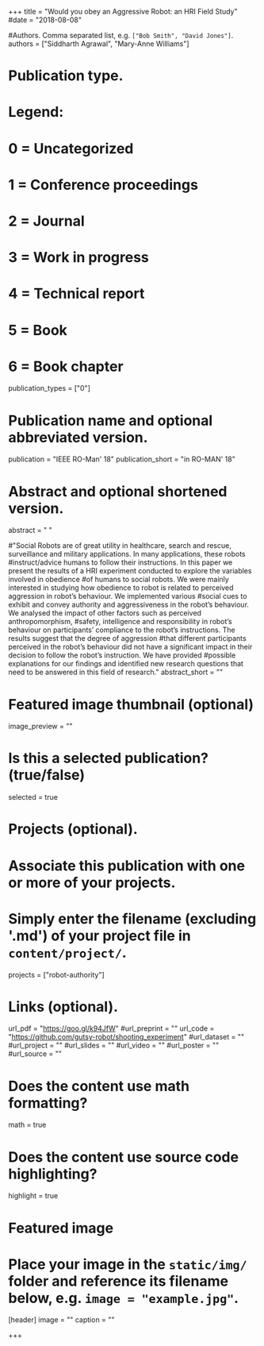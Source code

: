 +++
title = "Would you obey an Aggressive Robot: an HRI Field Study"
#date = "2018-08-08"

#Authors. Comma separated list, e.g. `["Bob Smith", "David Jones"]`.
authors = ["Siddharth Agrawal", "Mary-Anne Williams"]

# Publication type.
# Legend:
# 0 = Uncategorized
# 1 = Conference proceedings
# 2 = Journal
# 3 = Work in progress
# 4 = Technical report
# 5 = Book
# 6 = Book chapter
publication_types = ["0"]

# Publication name and optional abbreviated version.
publication = "IEEE RO-Man' 18"
publication_short = "in RO-MAN' 18"

# Abstract and optional shortened version.
abstract = " "

#"Social Robots are of great utility in healthcare, search and rescue, surveillance and military applications. In many applications, these robots #instruct/advice humans to follow their instructions. In this paper we present the results of a HRI experiment conducted to explore the variables involved in obedience #of humans to social robots. We were mainly interested in studying how obedience to robot is related to perceived aggression in robot’s behaviour. We implemented various #social cues to exhibit and convey authority and aggressiveness in the robot’s behaviour. We analysed the impact of other factors such as perceived anthropomorphism, #safety, intelligence and responsibility in robot’s behaviour on participants’ compliance to the robot’s instructions. The results suggest that the degree of aggression #that different participants perceived in the robot’s behaviour did not have a significant impact in their decision to follow the robot’s instruction. We have provided #possible explanations for our findings and identified new research questions that need to be answered in this field of research."
abstract_short = ""

# Featured image thumbnail (optional)
image_preview = ""

# Is this a selected publication? (true/false)
selected = true

# Projects (optional).
#   Associate this publication with one or more of your projects.
#   Simply enter the filename (excluding '.md') of your project file in `content/project/`.
projects = ["robot-authority"]

# Links (optional).
url_pdf = "https://goo.gl/k94JfW"
#url_preprint = ""
url_code = "https://github.com/gutsy-robot/shooting_experiment"
#url_dataset = ""
#url_project = ""
#url_slides = ""
#url_video = ""
#url_poster = ""
#url_source = ""

# Does the content use math formatting?
math = true

# Does the content use source code highlighting?
highlight = true

# Featured image
# Place your image in the `static/img/` folder and reference its filename below, e.g. `image = "example.jpg"`.
[header]
image = ""
caption = ""

+++


